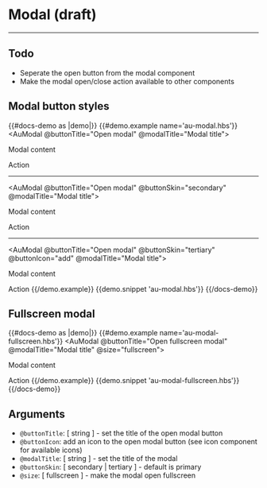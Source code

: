 # Modal (draft)

---

## Todo
- Seperate the open button from the modal component
- Make the modal open/close action available to other components

## Modal button styles

{{#docs-demo as |demo|}}
  {{#demo.example name='au-modal.hbs'}}
    <AuModal @buttonTitle="Open modal" @modalTitle="Modal title">
      <AuModalBody>
        <p>Modal content</p>
      </AuModalBody>
      <AuModalFooter>
        <AuButton>Action</AuButton>
      </AuModalFooter>
    </AuModal>
    <hr>
    <AuModal @buttonTitle="Open modal" @buttonSkin="secondary" @modalTitle="Modal title">
      <AuModalBody>
        <p>Modal content</p>
      </AuModalBody>
      <AuModalFooter>
        <AuButton>Action</AuButton>
      </AuModalFooter>
    </AuModal>
    <hr>
    <AuModal @buttonTitle="Open modal" @buttonSkin="tertiary" @buttonIcon="add" @modalTitle="Modal title">
      <AuModalBody>
        <p>Modal content</p>
      </AuModalBody>
      <AuModalFooter>
        <AuButton>Action</AuButton>
      </AuModalFooter>
    </AuModal>
  {{/demo.example}}
  {{demo.snippet 'au-modal.hbs'}}
{{/docs-demo}}

## Fullscreen modal

{{#docs-demo as |demo|}}
  {{#demo.example name='au-modal-fullscreen.hbs'}}
    <AuModal @buttonTitle="Open fullscreen modal" @modalTitle="Modal title" @size="fullscreen">
      <AuModalBody>
        <p>Modal content</p>
      </AuModalBody>
      <AuModalFooter>
        <AuButton>Action</AuButton>
      </AuModalFooter>
    </AuModal> 
  {{/demo.example}}
  {{demo.snippet 'au-modal-fullscreen.hbs'}}
{{/docs-demo}}

## Arguments

- `@buttonTitle`: [ string ] - set the title of the open modal button
- `@buttonIcon`: add an icon to the open modal button (see icon component for available icons)
- `@modalTitle`: [ string ] - set the title of the modal
- `@buttonSkin`: [ secondary | tertiary ] - default is primary
- `@size`: [ fullscreen ] - make the modal open fullscreen
